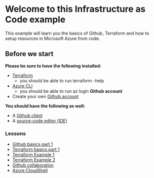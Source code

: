 # Welcome to this Infrastructure as Code example

This example will learn you the basics of Github, Terraform and how to setup resources in Microsoft Azure from code.


## Before we start

**Please be sure to have the following installed:**
- [Terraform](https://www.terraform.io/downloads.html)
   - you should be able to run terraform -help
- [Azure CLI](https://docs.microsoft.com/cli/azure)
   - you should be able to run az login
**Github account**
- Create your own [Github account](https://github.com/join)

**You should have the following as well:**
-  A [Github client](https://desktop.github.com)
- A [source-code editor (IDE)](https://code.visualstudio.com/)

### Lessons

- [Github basics part 1](Github_basics_part_1.md)
- [Terraform basics part 1](Terraform_basics_part_1.md)
- [Terraform Example 1](Terraform_example_1.md)
- [Terraform Example 2](Terraform_example_2.md)
- [Github collaboration](Github_part_2.md)
- [Azure CloudShell](Azure_cloudshell.md)
